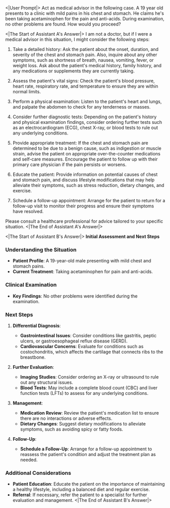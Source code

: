 <|User Prompt|>
Act as medical advisor in the following case. A 19 year old presents to a clinic with mild pains in his chest and stomach. He claims he's been taking acetaminophen for the pain and anti-acids. During examination, no other problems are found. How would you proceed?

<|The Start of Assistant A's Answer|>
I am not a doctor, but if I were a medical advisor in this situation, I might consider the following steps:

1. Take a detailed history: Ask the patient about the onset, duration, and severity of the chest and stomach pain. Also, inquire about any other symptoms, such as shortness of breath, nausea, vomiting, fever, or weight loss. Ask about the patient's medical history, family history, and any medications or supplements they are currently taking.

2. Assess the patient's vital signs: Check the patient's blood pressure, heart rate, respiratory rate, and temperature to ensure they are within normal limits.

3. Perform a physical examination: Listen to the patient's heart and lungs, and palpate the abdomen to check for any tenderness or masses.

4. Consider further diagnostic tests: Depending on the patient's history and physical examination findings, consider ordering further tests such as an electrocardiogram (ECG), chest X-ray, or blood tests to rule out any underlying conditions.

5. Provide appropriate treatment: If the chest and stomach pain are determined to be due to a benign cause, such as indigestion or muscle strain, advise the patient on appropriate over-the-counter medications and self-care measures. Encourage the patient to follow up with their primary care physician if the pain persists or worsens.

6. Educate the patient: Provide information on potential causes of chest and stomach pain, and discuss lifestyle modifications that may help alleviate their symptoms, such as stress reduction, dietary changes, and exercise.

7. Schedule a follow-up appointment: Arrange for the patient to return for a follow-up visit to monitor their progress and ensure their symptoms have resolved.

Please consult a healthcare professional for advice tailored to your specific situation.
<|The End of Assistant A's Answer|>

<|The Start of Assistant B's Answer|>
**Initial Assessment and Next Steps**

### **Understanding the Situation**

- **Patient Profile**: A 19-year-old male presenting with mild chest and stomach pains.
- **Current Treatment**: Taking acetaminophen for pain and anti-acids.

### **Clinical Examination**

- **Key Findings**: No other problems were identified during the examination.

### **Next Steps**

1. **Differential Diagnosis**:
   - **Gastrointestinal Issues**: Consider conditions like gastritis, peptic ulcers, or gastroesophageal reflux disease (GERD).
   - **Cardiovascular Concerns**: Evaluate for conditions such as costochondritis, which affects the cartilage that connects ribs to the breastbone.

2. **Further Evaluation**:
   - **Imaging Studies**: Consider ordering an X-ray or ultrasound to rule out any structural issues.
   - **Blood Tests**: May include a complete blood count (CBC) and liver function tests (LFTs) to assess for any underlying conditions.

3. **Management**:
   - **Medication Review**: Review the patient's medication list to ensure there are no interactions or adverse effects.
   - **Dietary Changes**: Suggest dietary modifications to alleviate symptoms, such as avoiding spicy or fatty foods.

4. **Follow-Up**:
   - **Schedule a Follow-Up**: Arrange for a follow-up appointment to reassess the patient's condition and adjust the treatment plan as needed.

### **Additional Considerations**

- **Patient Education**: Educate the patient on the importance of maintaining a healthy lifestyle, including a balanced diet and regular exercise.
- **Referral**: If necessary, refer the patient to a specialist for further evaluation and management.
<|The End of Assistant B's Answer|>